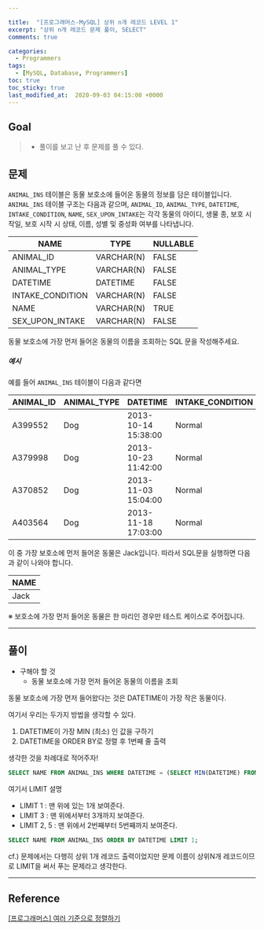 ```yaml
---

title:  "[프로그래머스-MySQL] 상위 n개 레코드 LEVEL 1"
excerpt: "상위 n개 레코드 문제 풀이, SELECT"
comments: true

categories:
  - Programmers
tags: 
  - [MySQL, Database, Programmers]
toc: true
toc_sticky: true
last_modified_at:  2020-09-03 04:15:00 +0000
---
```


## Goal

> - 풀이를 보고 난 후 문제를 풀 수 있다.

## 문제

`ANIMAL_INS` 테이블은 동물 보호소에 들어온 동물의 정보를 담은 테이블입니다. `ANIMAL_INS` 테이블 구조는 다음과 같으며, `ANIMAL_ID`, `ANIMAL_TYPE`, `DATETIME`, `INTAKE_CONDITION`, `NAME`, `SEX_UPON_INTAKE`는 각각 동물의 아이디, 생물 종, 보호 시작일, 보호 시작 시 상태, 이름, 성별 및 중성화 여부를 나타냅니다.

| NAME             | TYPE       | NULLABLE |
| ---------------- | ---------- | -------- |
| ANIMAL_ID        | VARCHAR(N) | FALSE    |
| ANIMAL_TYPE      | VARCHAR(N) | FALSE    |
| DATETIME         | DATETIME   | FALSE    |
| INTAKE_CONDITION | VARCHAR(N) | FALSE    |
| NAME             | VARCHAR(N) | TRUE     |
| SEX_UPON_INTAKE  | VARCHAR(N) | FALSE    |

동물 보호소에 가장 먼저 들어온 동물의 이름을 조회하는 SQL 문을 작성해주세요.

##### 예시

예를 들어 `ANIMAL_INS` 테이블이 다음과 같다면

| ANIMAL_ID | ANIMAL_TYPE | DATETIME            | INTAKE_CONDITION | NAME     | SEX_UPON_INTAKE |
| --------- | ----------- | ------------------- | ---------------- | -------- | --------------- |
| A399552   | Dog         | 2013-10-14 15:38:00 | Normal           | Jack     | Neutered Male   |
| A379998   | Dog         | 2013-10-23 11:42:00 | Normal           | Disciple | Intact Male     |
| A370852   | Dog         | 2013-11-03 15:04:00 | Normal           | Katie    | Spayed Female   |
| A403564   | Dog         | 2013-11-18 17:03:00 | Normal           | Anna     | Spayed Female   |

이 중 가장 보호소에 먼저 들어온 동물은 Jack입니다. 따라서 SQL문을 실행하면 다음과 같이 나와야 합니다.

| NAME |
| ---- |
| Jack |

※ 보호소에 가장 먼저 들어온 동물은 한 마리인 경우만 테스트 케이스로 주어집니다.

---

## 풀이

- 구해야 할 것  
  - 동물 보호소에 가장 먼저 들어온 동물의 이름을 조회

동물 보호소에 가장 먼저 들어왔다는 것은 DATETIME이 가장 작은 동물이다. 

여기서 우리는 두가지 방법을 생각할 수 있다.

1. DATETIME이 가장 MIN (최소) 인 값을 구하기
2. DATETIME을 ORDER BY로 정렬 후 1번째 줄 출력



생각한 것을 차례대로 적어주자! 

```sql
SELECT NAME FROM ANIMAL_INS WHERE DATETIME = (SELECT MIN(DATETIME) FROM ANIMAL_INS);
```

여기서 LIMIT 설명

- LIMIT 1 : 맨 위에 있는 1개 보여준다.
- LIMIT 3 : 맨 위에서부터 3개까지 보여준다.
- LIMIT 2, 5 : 맨 위에서 2번째부터 5번째까지 보여준다.

```sql
SELECT NAME FROM ANIMAL_INS ORDER BY DATETIME LIMIT 1;
```



cf.) 문제에서는 다행히 상위 1개 레코드 출력이었지만 문제 이름이 상위N개 레코드이므로 LIMIT을 써서 푸는 문제라고 생각한다. 



---

## Reference

[[프로그래머스] 여러 기준으로 정렬하기](https://programmers.co.kr/learn/courses/30/lessons/59404)

